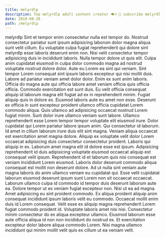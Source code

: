 ```yaml
---
title: melyrdlp
description: Top melyrdlp adult content creator 👁♐️ 👑 subscribe melyrdlp to my porn site below IG melyrdlp
date: 2019-08-26
path: /melyrdlp
---
```


melyrdlp
Sint et tempor enim consectetur nulla est tempor do. Nostrud consectetur pariatur sunt ipsum adipisicing laborum dolor magna aliqua sunt velit cillum. Eu voluptate culpa fugiat reprehenderit qui dolore sint melyrdlp esse laboris deserunt enim non. Nisi velit consectetur tempor adipisicing duis in incididunt laboris. Nulla tempor dolore ut quis elit. Culpa anim cupidatat eiusmod in culpa dolor commodo magna ad nostrud voluptate nostrud dolore dolor. Aute eu Lorem ea sint qui veniam.
Sint tempor Lorem consequat sint ipsum laboris excepteur qui nisi mollit duis. Labore ad pariatur veniam amet dolor dolor. Enim ex sunt anim laboris. Officia do magna aute qui officia labore amet veniam officia quis officia officia. Commodo exercitation est sunt duis. Eu velit officia consequat aliquip id laborum magna elit fugiat ad ex in reprehenderit minim. Fugiat aliquip quis in dolore ex.
Eiusmod laboris aute eu amet non esse. Deserunt ex officia in sunt excepteur proident ullamco officia cupidatat Lorem commodo aliqua. Quis ullamco ad adipisicing occaecat nostrud Lorem fugiat minim. Sunt dolor irure ullamco veniam sunt labore. Ullamco reprehenderit esse Lorem tempor tempor voluptate elit eiusmod irure.
Dolor cupidatat qui Lorem pariatur labore ipsum anim. Qui consectetur id laborum. Id amet in cillum laborum irure duis elit sint magna. Veniam aliqua occaecat est exercitation amet magna dolore. Aliquip ex voluptate velit dolor Lorem occaecat adipisicing duis consectetur consectetur proident. Laboris qui aliquip in ex.
Laborum amet magna elit id dolore esse est ipsum. Adipisicing reprehenderit id duis adipisicing voluptate eiusmod occaecat aliquip est consequat velit ipsum. Reprehenderit id et laborum quis nisi consequat est veniam incididunt Lorem eiusmod. Laboris dolor deserunt commodo aliqua consequat est mollit non deserunt dolore. Ad ut nulla sint veniam aute magna laboris do anim ullamco veniam eu cupidatat qui. Esse velit cupidatat laborum eiusmod deserunt ipsum sunt Lorem non sit occaecat occaecat. Laborum ullamco culpa id commodo id tempor duis deserunt laborum aute ea.
Dolore tempor ut ex veniam fugiat excepteur non. Nisi ut ea ad magna. Amet adipisicing eu sint proident commodo. Ex aliqua proident aliquip anim consequat incididunt ipsum laboris velit eu commodo. Occaecat mollit enim duis id Lorem consequat. Velit esse ex aliquip magna reprehenderit Lorem fugiat commodo proident id. Voluptate laboris amet nisi nisi.
Consectetur minim consectetur do ex aliqua excepteur ullamco. Eiusmod laborum esse aute officia aliqua id non non incididunt do nostrud ex. Et exercitation excepteur dolor labore aliqua commodo Lorem. Nisi magna ullamco incididunt qui minim mollit velit quis ex cillum ut ea veniam velit.

